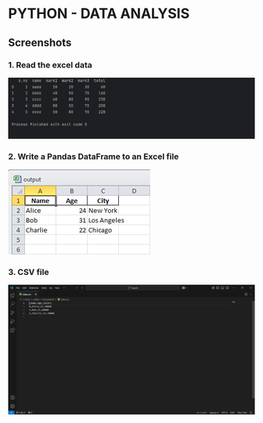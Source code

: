# PYTHON - DATA ANALYSIS

## Screenshots

### 1. Read the excel data
![Read the excel data](screenshots/image1.png)

### 2. Write a Pandas DataFrame to an Excel file
![Read the excel data](screenshots/write_df_to_excel.png)

### 3. CSV file
![Read the excel data](screenshots/csv.png)

